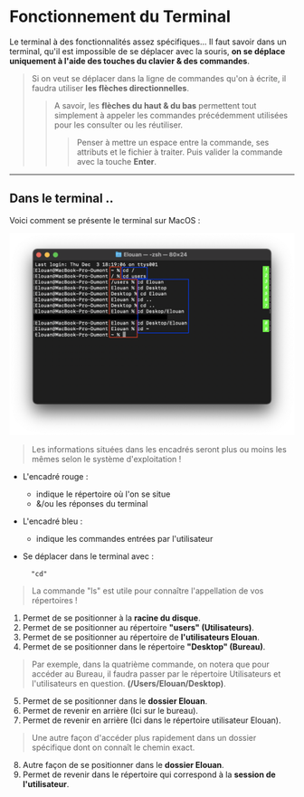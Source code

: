 # Fonctionnement du Terminal

Le terminal à des fonctionnalités assez spécifiques... Il faut savoir dans un terminal, qu'il est impossible de se déplacer avec la souris, **on se déplace uniquement à l'aide des touches du clavier & des commandes**.

> Si on veut se déplacer dans la ligne de commandes qu'on à écrite, il faudra utiliser **les flèches directionnelles**.
>> A savoir, les **flèches du haut & du bas** permettent tout simplement à appeler les commandes précédemment utilisées pour les consulter ou les réutiliser.
>>> Penser à mettre un espace entre la commande, ses attributs et le fichier à traiter. Puis valider la commande avec la touche **Enter**.

-----------------

## Dans le terminal ..

Voici comment se présente le terminal sur MacOS :

![Terminal](https://raw.githubusercontent.com/ByMSRT/Shell/main/Images/Fonctionnement_Terminal.png)

> Les informations situées dans les encadrés seront plus ou moins les mêmes selon le système d'exploitation !

* L'encadré rouge : 

    * indique le répertoire où l'on se situe
    * &/ou les réponses du terminal

* L'encadré bleu : 

    * indique les commandes entrées par l'utilisateur

* Se déplacer dans le terminal avec :

        "cd"

> La commande "ls" est utile pour connaître l'appellation de vos répertoires !

1. Permet de se positionner à la **racine du disque**.
1. Permet de se positionner au répertoire **"users" (Utilisateurs)**.
1. Permet de se positionner au répertoire de **l'utilisateurs Elouan**.
1. Permet de se positionner dans le répertoire **"Desktop" (Bureau)**.
> Par exemple, dans la quatrième commande, on notera que pour accéder au Bureau, il faudra passer par le répertoire Utilisateurs et l'utilisateurs en question. **(/Users/Elouan/Desktop)**.
5. Permet de se positionner dans le **dossier Elouan**.
1. Permet de revenir en arrière (Ici sur le bureau).
1. Permet de revenir en arrière (Ici dans le répertoire utilisateur Elouan).
> Une autre façon d'accéder plus rapidement dans un dossier spécifique dont on connaît le chemin exact.
8. Autre façon de se positionner dans le **dossier Elouan**.
1. Permet de revenir dans le répertoire qui correspond à la **session de l'utilisateur**.